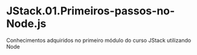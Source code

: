# JStack.01.Primeiros-passos-no-Node.js
Conhecimentos adquiridos no primeiro módulo do curso JStack utilizando Node
